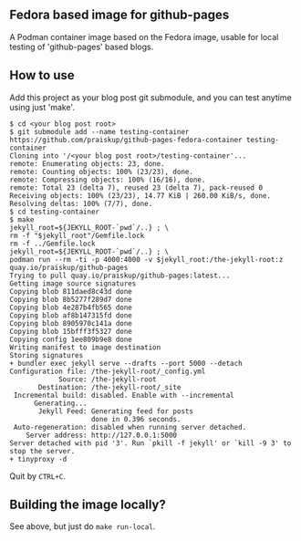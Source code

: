 Fedora based image for github-pages
-----------------------------------

A Podman container image based on the Fedora image, usable for local testing
of 'github-pages' based blogs.


How to use
----------

Add this project as your blog post git submodule, and you can test anytime
using just 'make'.

```
$ cd <your blog post root>
$ git submodule add --name testing-container https://github.com/praiskup/github-pages-fedora-container testing-container
Cloning into '/<your blog post root>/testing-container'...
remote: Enumerating objects: 23, done.
remote: Counting objects: 100% (23/23), done.
remote: Compressing objects: 100% (16/16), done.
remote: Total 23 (delta 7), reused 23 (delta 7), pack-reused 0
Receiving objects: 100% (23/23), 14.77 KiB | 260.00 KiB/s, done.
Resolving deltas: 100% (7/7), done.
$ cd testing-container
$ make
jekyll_root=${JEKYLL_ROOT-`pwd`/..} ; \
rm -f "$jekyll_root"/Gemfile.lock
rm -f ../Gemfile.lock
jekyll_root=${JEKYLL_ROOT-`pwd`/..} ; \
podman run --rm -ti -p 4000:4000 -v $jekyll_root:/the-jekyll-root:z quay.io/praiskup/github-pages
Trying to pull quay.io/praiskup/github-pages:latest...
Getting image source signatures
Copying blob 811daed8c43d done
Copying blob 8b5277f289d7 done
Copying blob 4e287b4fb565 done
Copying blob af8b147315fd done
Copying blob 8905970c141a done
Copying blob 15bfff3f5327 done
Copying config 1ee809b9e8 done
Writing manifest to image destination
Storing signatures
+ bundler exec jekyll serve --drafts --port 5000 --detach
Configuration file: /the-jekyll-root/_config.yml
            Source: /the-jekyll-root
       Destination: /the-jekyll-root/_site
 Incremental build: disabled. Enable with --incremental
      Generating...
       Jekyll Feed: Generating feed for posts
                    done in 0.396 seconds.
 Auto-regeneration: disabled when running server detached.
    Server address: http://127.0.0.1:5000
Server detached with pid '3'. Run `pkill -f jekyll' or `kill -9 3' to stop the server.
+ tinyproxy -d
```

Quit by `CTRL+C`.


Building the image locally?
---------------------------

See above, but just do `make run-local`.
